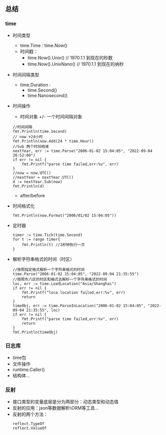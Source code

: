 
## 总结
### time
- 时间类型
    - time.Time : time.Now()
    - 时间戳：
        - time.Now().Unix() // 1970.1.1 到现在的秒数
        - time.Now().UnixNano() // 1970.1.1 到现在的纳秒

- 时间间隔类型 
    - time.Duration :
        - time.Second()
        - time.Nanosecond()
- 时间操作
    - 时间对象 +/- 一个时间间隔对象
    ```
    //时间间隔
	fmt.Println(time.Second)
	// now +24小时
	fmt.Println(now.Add(24 * time.Hour))
	//Sub 两个时间相减
	nextYear, err := time.Parse("2006-01-02 15:04:05", "2022-09-04 20:52:00")
	if err != nil {
		fmt.Printf("parse time failed,err:%v", err)
	}
	//now = now.UTC()
	//nextYear = nextYear.UTC()
	d := nextYear.Sub(now)
	fmt.Println(d)
    ```
    - after/before

- 时间格式化
    ```
    fmt.Println(now.Format("2006/01/02 15:04:05"))
    ```
- 定时器
    ```
    timer := time.Tick(time.Second)
    for t := range timer{
        fmt.Println(t) //1秒钟执行一次
    }
    ```
 
- 解析字符串格式的时间（时区）
    ```
	//按照指定格式解析一个字符串格式的时间
	time.Parse("2006-01-02 15:04:05", "2022-09-04 21:35:55")
	//按照东八区的时区和格式去解析一个字符串格式的时间
	loc, err := time.LoadLocation("Asia/Shanghai")
	if err != nil {
		fmt.Printf("loca location failed,err:%v", err)
		return
	}
	timeObj, err := time.ParseInLocation("2006-01-02 15:04:05", "2022-09-04 21:35:55", loc)
	if err != nil {
		fmt.Printf("parse time failed,err:%v", err)
		return
	}
	fmt.Println(timeObj)
    ```
### 日志库
- time包
- 文件操作
- runtime.Caller()
- 结构体...

### 反射
- 接口类型的变量底层是分为两部分：动态类型和动态值
- 反射的应用：json等数据解析\ORM等工具...
- 反射的两个方法： 
    ```
    reflect.TypeOf  
    reflect.ValueOf
    ```